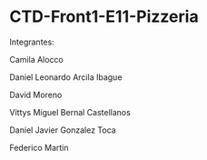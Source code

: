 # CTD-Front1-E11-Pizzeria

Integrantes:

Camila Alocco

Daniel Leonardo Arcila Ibague

David Moreno

Vittys Miguel Bernal Castellanos

Daniel Javier Gonzalez Toca

Federico Martin
